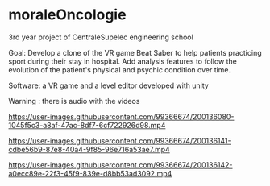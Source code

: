 # moraleOncologie

3rd year project of CentraleSupelec engineering school

Goal: Develop a clone of the VR game Beat Saber to help patients practicing sport during their stay in hospital.  Add analysis features to follow the evolution of the patient's physical and psychic condition over time.

Software: a VR game and a level editor developed with unity

Warning : there is audio with the videos

https://user-images.githubusercontent.com/99366674/200136080-1045f5c3-a8af-47ac-8df7-6cf722926d98.mp4



https://user-images.githubusercontent.com/99366674/200136141-cdbe56b9-87e8-40a4-9f85-96e716a53ae7.mp4



https://user-images.githubusercontent.com/99366674/200136142-a0ecc89e-22f3-45f9-839e-d8bb53ad3092.mp4

